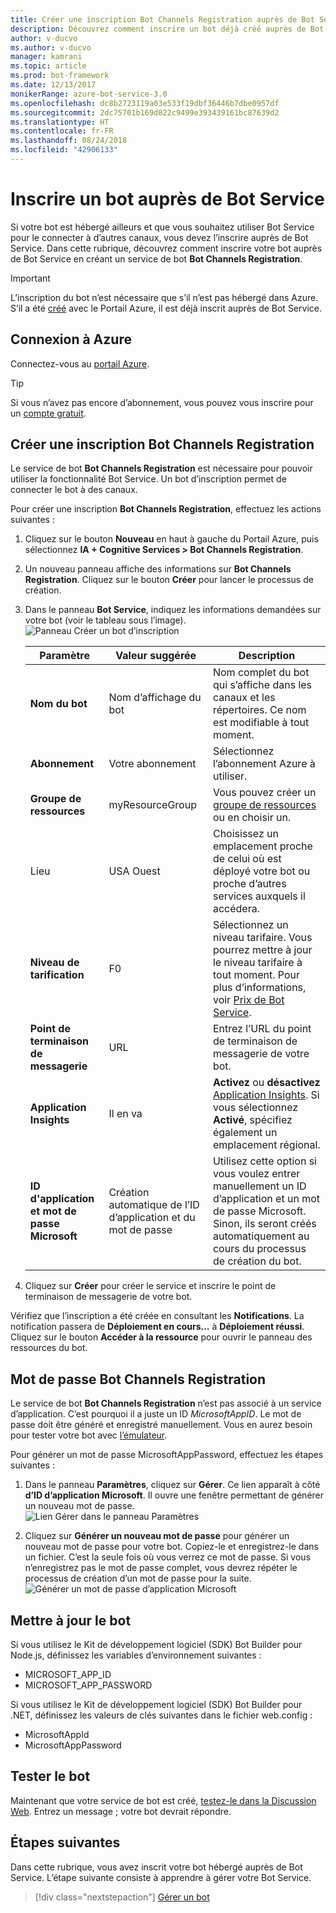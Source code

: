 ```yaml
---
title: Créer une inscription Bot Channels Registration auprès de Bot Service | Microsoft Docs
description: Découvrez comment inscrire un bot déjà créé auprès de Bot Service.
author: v-ducvo
ms.author: v-ducvo
manager: kamrani
ms.topic: article
ms.prod: bot-framework
ms.date: 12/13/2017
monikerRange: azure-bot-service-3.0
ms.openlocfilehash: dc8b2723119a03e533f19dbf36446b7dbe0957df
ms.sourcegitcommit: 2dc75701b169d822c9499e393439161bc87639d2
ms.translationtype: HT
ms.contentlocale: fr-FR
ms.lasthandoff: 08/24/2018
ms.locfileid: "42906133"
---
```

# <a name="register-a-bot-with-bot-service"></a>Inscrire un bot auprès de Bot Service



Si votre bot est hébergé ailleurs et que vous souhaitez utiliser Bot Service pour le connecter à d’autres canaux, vous devez l’inscrire auprès de Bot Service. Dans cette rubrique, découvrez comment inscrire votre bot auprès de Bot Service en créant un service de bot **Bot Channels Registration**.

> [!IMPORTANT] 
> L’inscription du bot n’est nécessaire que s’il n’est pas hébergé dans Azure. S’il a été [créé](bot-service-quickstart.md) avec le Portail Azure, il est déjà inscrit auprès de Bot Service.

## <a name="log-in-to-azure"></a>Connexion à Azure
Connectez-vous au [portail Azure](http://portal.azure.com).

> [!TIP]
> Si vous n’avez pas encore d’abonnement, vous pouvez vous inscrire pour un <a href="https://azure.microsoft.com/en-us/free/" target="_blank">compte gratuit</a>.

## <a name="create-a-bot-channels-registration"></a>Créer une inscription Bot Channels Registration
Le service de bot **Bot Channels Registration** est nécessaire pour pouvoir utiliser la fonctionnalité Bot Service. Un bot d’inscription permet de connecter le bot à des canaux.

Pour créer une inscription **Bot Channels Registration**, effectuez les actions suivantes :

1. Cliquez sur le bouton **Nouveau** en haut à gauche du Portail Azure, puis sélectionnez **IA + Cognitive Services > Bot Channels Registration**. 

2. Un nouveau panneau affiche des informations sur **Bot Channels Registration**. Cliquez sur le bouton **Créer** pour lancer le processus de création. 

3. Dans le panneau **Bot Service**, indiquez les informations demandées sur votre bot (voir le tableau sous l’image).  <br/>
   ![Panneau Créer un bot d’inscription](~/media/azure-bot-quickstarts/registration-create-bot-service-blade.png)


   |                    Paramètre                     |         Valeur suggérée         |                                                                                                  Description                                                                                                  |
   |------------------------------------------------|---------------------------------|---------------------------------------------------------------------------------------------------------------------------------------------------------------------------------------------------------------|
   |           <strong>Nom du bot</strong>            |     Nom d’affichage du bot     |                                                  Nom complet du bot qui s’affiche dans les canaux et les répertoires. Ce nom est modifiable à tout moment.                                                  |
   |         <strong>Abonnement</strong>          |        Votre abonnement        |                                                                                Sélectionnez l’abonnement Azure à utiliser.                                                                                 |
   |        <strong>Groupe de ressources</strong>         |         myResourceGroup         |                                 Vous pouvez créer un [groupe de ressources](/azure/azure-resource-manager/resource-group-overview#resource-groups) ou en choisir un.                                  |
   |                    Lieu                    |             USA Ouest             |                                                        Choisissez un emplacement proche de celui où est déployé votre bot ou proche d’autres services auxquels il accédera.                                                         |
   |         <strong>Niveau de tarification</strong>          |               F0                |             Sélectionnez un niveau tarifaire. Vous pourrez mettre à jour le niveau tarifaire à tout moment. Pour plus d’informations, voir [Prix de Bot Service](https://azure.microsoft.com/en-us/pricing/details/bot-service/).              |
   |      <strong>Point de terminaison de messagerie</strong>       |               URL               |                                                                               Entrez l’URL du point de terminaison de messagerie de votre bot.                                                                                |
   |     <strong>Application Insights</strong>      |               Il en va                | <strong>Activez</strong> ou <strong>désactivez</strong> [Application Insights](bot-service-manage-analytics.md). Si vous sélectionnez <strong>Activé</strong>, spécifiez également un emplacement régional. |
   | <strong>ID d'application et mot de passe Microsoft</strong> | Création automatique de l’ID d’application et du mot de passe |              Utilisez cette option si vous voulez entrer manuellement un ID d’application et un mot de passe Microsoft. Sinon, ils seront créés automatiquement au cours du processus de création du bot.               |


4. Cliquez sur **Créer** pour créer le service et inscrire le point de terminaison de messagerie de votre bot.

Vérifiez que l’inscription a été créée en consultant les **Notifications**. La notification passera de **Déploiement en cours…** à **Déploiement réussi**. Cliquez sur le bouton **Accéder à la ressource** pour ouvrir le panneau des ressources du bot. 

## <a name="bot-channels-registration-password"></a>Mot de passe Bot Channels Registration

Le service de bot **Bot Channels Registration** n’est pas associé à un service d’application. C’est pourquoi il a juste un ID *MicrosoftAppID*. Le mot de passe doit être généré et enregistré manuellement. Vous en aurez besoin pour tester votre bot avec [l’émulateur](bot-service-debug-emulator.md).

Pour générer un mot de passe MicrosoftAppPassword, effectuez les étapes suivantes :

1. Dans le panneau **Paramètres**, cliquez sur **Gérer**. Ce lien apparaît à côté **d’ID d’application Microsoft**. Il ouvre une fenêtre permettant de générer un nouveau mot de passe. <br/>
  ![Lien Gérer dans le panneau Paramètres](~/media/azure-bot-quickstarts/registration-settings-manage-link.png)

2. Cliquez sur **Générer un nouveau mot de passe** pour générer un nouveau mot de passe pour votre bot. Copiez-le et enregistrez-le dans un fichier. C’est la seule fois où vous verrez ce mot de passe. Si vous n’enregistrez pas le mot de passe complet, vous devrez répéter le processus de création d’un mot de passe pour la suite. <br/>
  ![Générer un mot de passe d’application Microsoft](~/media/azure-bot-quickstarts/registration-generate-app-password.png)

## <a name="update-the-bot"></a>Mettre à jour le bot

Si vous utilisez le Kit de développement logiciel (SDK) Bot Builder pour Node.js, définissez les variables d’environnement suivantes :

* MICROSOFT_APP_ID
* MICROSOFT_APP_PASSWORD

Si vous utilisez le Kit de développement logiciel (SDK) Bot Builder pour .NET, définissez les valeurs de clés suivantes dans le fichier web.config :

* MicrosoftAppId
* MicrosoftAppPassword

## <a name="test-the-bot"></a>Tester le bot

Maintenant que votre service de bot est créé, [testez-le dans la Discussion Web](bot-service-manage-test-webchat.md). Entrez un message ; votre bot devrait répondre.

## <a name="next-steps"></a>Étapes suivantes

Dans cette rubrique, vous avez inscrit votre bot hébergé auprès de Bot Service. L’étape suivante consiste à apprendre à gérer votre Bot Service.

> [!div class="nextstepaction"]
> [Gérer un bot](bot-service-manage-overview.md)

